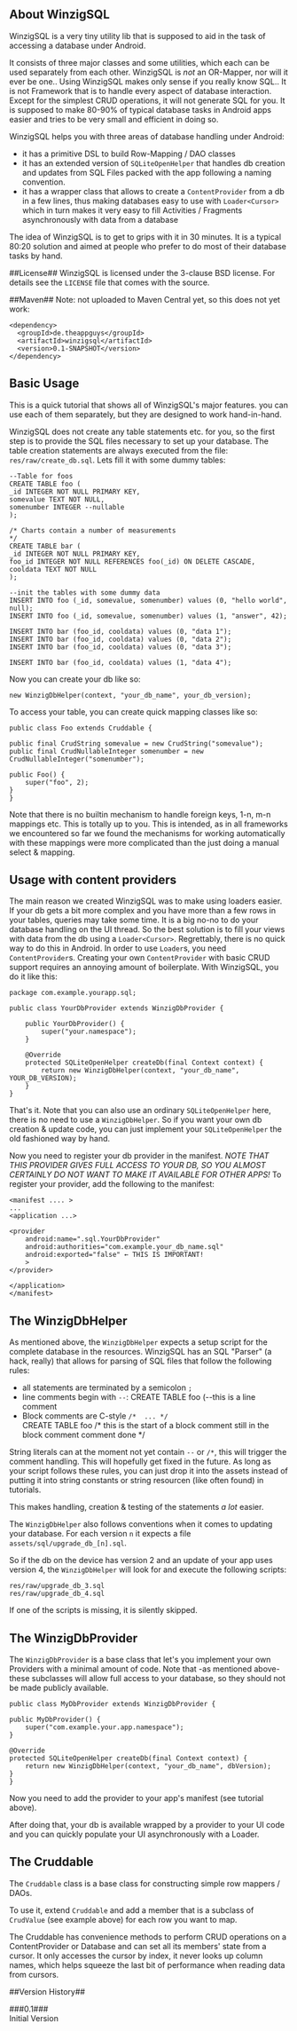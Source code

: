 ## About WinzigSQL ##

WinzigSQL is a very tiny utility lib that is supposed to aid in the task of accessing a database under Android.

It consists of three major classes and some utilities, which each can be used separately from each other. 
WinzigSQL is *not* an OR-Mapper, nor will it ever be one..
Using WinzigSQL makes only sense if you really know SQL.. 
It is not Framework that is to handle every aspect of database interaction. 
Except for the simplest CRUD operations, 
it will not generate SQL for you. 
It is supposed to make 80-90% of typical database tasks in Android apps easier and tries to be very small and
efficient in doing so.

WinzigSQL helps you with three areas of database handling under Android:

* it has a primitive DSL to build Row-Mapping / DAO classes
* it has an extended version of `SQLiteOpenHelper` that handles db creation and updates from SQL Files packed with the app following a naming convention.
* it has a wrapper class that allows to create a `ContentProvider` from a db in a few lines, thus making databases easy to use with `Loader<Cursor>` which in turn makes it very easy to fill Activities / Fragments asynchronously with data from a database

The idea of WinzigSQL is to get to grips with it in 30 minutes. It is a typical 80:20 solution and aimed at people who prefer to do most of their 
database tasks by hand. 

##License##
WinzigSQL is licensed under the 3-clause BSD license. For details see the `LICENSE` file that comes with the source.

##Maven##
Note: not uploaded to Maven Central yet, so this does not yet work:

    <dependency>
      <groupId>de.theappguys</groupId>
      <artifactId>winzigsql</artifactId>
      <version>0.1-SNAPSHOT</version>      
    </dependency>

## Basic Usage ##
This is a quick tutorial that shows all of WinzigSQL's major features. you can use each of them separately, but they are designed to work hand-in-hand.

WinzigSQL does not create any table statements etc. for you, so the first step is to provide the SQL files necessary to set up your database.
The table creation statements are always executed from the file: `res/raw/create_db.sql`. Lets fill it with some dummy tables: 

    --Table for foos
    CREATE TABLE foo (
    _id INTEGER NOT NULL PRIMARY KEY,
    somevalue TEXT NOT NULL,
    somenumber INTEGER --nullable
    );

    /* Charts contain a number of measurements
    */
    CREATE TABLE bar (
    _id INTEGER NOT NULL PRIMARY KEY,
    foo_id INTEGER NOT NULL REFERENCES foo(_id) ON DELETE CASCADE,
    cooldata TEXT NOT NULL
    );

    --init the tables with some dummy data
    INSERT INTO foo (_id, somevalue, somenumber) values (0, "hello world", null);
    INSERT INTO foo (_id, somevalue, somenumber) values (1, "answer", 42);
    
    INSERT INTO bar (foo_id, cooldata) values (0, "data 1");
    INSERT INTO bar (foo_id, cooldata) values (0, "data 2");
    INSERT INTO bar (foo_id, cooldata) values (0, "data 3");
    
    INSERT INTO bar (foo_id, cooldata) values (1, "data 4");
    
Now you can create your db like so:

    new WinzigDbHelper(context, "your_db_name", your_db_version);
    
To access your table, you can create quick mapping classes like so:

    public class Foo extends Cruddable {

    public final CrudString somevalue = new CrudString("somevalue");
    public final CrudNullableInteger somenumber = new CrudNullableInteger("somenumber");

    public Foo() {
        super("foo", 2);
    }
    }
    

Note that there is no builtin mechanism to handle foreign keys, 1-n, m-n mappings etc. This is totally up to you. 
This is intended, as in all frameworks we encountered so far we found the mechanisms for working automatically with 
these mappings were more complicated than the just doing a manual select & mapping.

## Usage with content providers ##
The main reason we created WinzigSQL was to make using loaders easier. If your db gets a bit more complex and you have more than a few 
rows in your tables, queries may take some time. It is a big no-no to do your database handling on the UI thread. So the best solution 
is to fill your views with data from the db using a `Loader<Cursor>`. Regrettably, there is no quick way to do this in Android. In order
to use `Loader`s, you need  `ContentProvider`s. Creating your own `ContentProvider` with basic CRUD support requires an annoying amount of 
boilerplate. With WinzigSQL, you do it like this: 

    package com.example.yourapp.sql;

    public class YourDbProvider extends WinzigDbProvider {

        public YourDbProvider() {
            super("your.namespace");
        }

        @Override
        protected SQLiteOpenHelper createDb(final Context context) {
            return new WinzigDbHelper(context, "your_db_name", YOUR_DB_VERSION);
        }
    }

That's it. Note that you can also use an ordinary `SQLiteOpenHelper` here, there is no need to use a `WinzigDbHelper`. So if you want 
your own db creation & update code, you can just implement your `SQLiteOpenHelper` the old fashioned way by hand.

Now you need to register your db provider in the manifest. *NOTE THAT THIS PROVIDER GIVES FULL ACCESS TO YOUR DB, SO YOU ALMOST CERTAINLY 
DO NOT WANT TO MAKE IT AVAILABLE FOR OTHER APPS!* To register your provider, add the following to the manifest: 

    <manifest .... >
    ...
    <application ...>
    
    <provider
        android:name=".sql.YourDbProvider"
        android:authorities="com.example.your_db_name.sql"
        android:exported="false" ← THIS IS IMPORTANT!
        >
    </provider>
    
    </application>
    </manifest>

## The WinzigDbHelper ##
As mentioned above, the `WinzigDbHelper` expects a setup script for the complete database in the resources. 
WinzigSQL has an SQL "Parser" (a hack, really) that allows for parsing of SQL files that follow the following rules:

* all statements are terminated by a semicolon `;`
* line comments begin with `--`: 
    CREATE TABLE foo (--this is a line comment
* Block comments are C-style `/*  ... */`    
    CREATE TABLE foo /* this is the start of a block comment
    still in the block comment
    comment done */

String literals can at the moment not yet contain `--` or `/*`, this will trigger the comment handling.
This will hopefully get fixed in the future. As long as your script follows these rules, you can just drop 
it into the assets instead of putting it into string constants or string resourcen (like often found) in tutorials.

This makes handling, creation & testing of the statements *a lot* easier.

The `WinzigDbHelper` also follows conventions when it comes to updating your database. For each version `n` it expects
a file `assets/sql/upgrade_db_[n].sql`.

So if the db on the device has version 2 and an update of your app uses version 4, the `WinzigDbHelper` will look for and 
execute the following scripts: 

    res/raw/upgrade_db_3.sql
    res/raw/upgrade_db_4.sql
    
If one of the scripts is missing, it is silently skipped.    

## The WinzigDbProvider ##
The `WinzigDbProvider` is a base class that let's you implement your own Providers with a minimal amount of code.
Note that -as mentioned above- these subclasses will allow full access to your database, so they should not be made
publicly available. 

    public class MyDbProvider extends WinzigDbProvider {

    public MyDbProvider() {
        super("com.example.your.app.namespace");
    }

    @Override
    protected SQLiteOpenHelper createDb(final Context context) {
        return new WinzigDbHelper(context, "your_db_name", dbVersion);
    }
    }

Now you need to add the provider to your app's manifest (see tutorial above).

After doing that, your db is available wrapped by a provider to your UI code and you 
can quickly populate your UI asynchronously with a Loader.

    
## The Cruddable ##
The `Cruddable` class is a base class for constructing simple row mappers / DAOs.

To use it, extend `Cruddable` and add a member that is a subclass of `CrudValue` (see example above) for each row
you want to map.

The Cruddable has convenience methods to perform CRUD operations on a ContentProvider or Database and can set all its
members' state from a cursor. It only accesses the cursor by index, it never looks up column names, which helps squeeze the
last bit of performance when reading data from cursors. 

   
##Version History##

###0.1###    
Initial Version